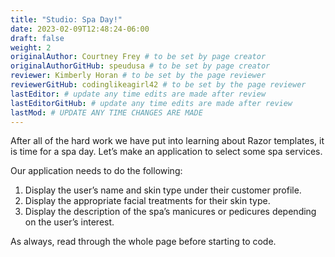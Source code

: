 ```yaml
---
title: "Studio: Spa Day!"
date: 2023-02-09T12:48:24-06:00
draft: false
weight: 2
originalAuthor: Courtney Frey # to be set by page creator
originalAuthorGitHub: speudusa # to be set by page creator
reviewer: Kimberly Horan # to be set by the page reviewer
reviewerGitHub: codinglikeagirl42 # to be set by the page reviewer
lastEditor: # update any time edits are made after review
lastEditorGitHub: # update any time edits are made after review
lastMod: # UPDATE ANY TIME CHANGES ARE MADE
---
```


After all of the hard work we have put into learning about Razor templates, it is time for a spa day. Let’s make an application to select some spa services.

Our application needs to do the following:

   1. Display the user’s name and skin type under their customer profile.
   1. Display the appropriate facial treatments for their skin type.
   1. Display the description of the spa’s manicures or pedicures depending on the user’s interest.

As always, read through the whole page before starting to code.



